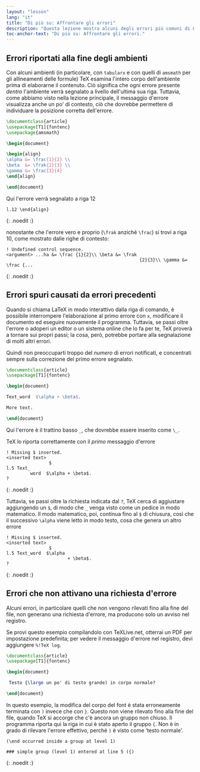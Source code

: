 ```yaml
---
layout: "lesson"
lang: "it"
title: "Di più su: Affrontare gli errori"
description: "Questa lezione mostra alcuni degli errori più comuni di LaTeX, spiega gli errori concatenati e gli errori silenziosi."
toc-anchor-text: "Di più su: Affrontare gli errori."
---
```


## Errori riportati alla fine degli ambienti

Con alcuni ambienti (in particolare, con 
`tabularx` e con quelli di `amsmath` per 
gli allineamenti delle formule) TeX
esamina l'intero corpo dell'ambiente 
prima di elaborarne il contenuto. 
Ciò significa che ogni errore presente 
_dentro_ l'ambiente verrà segnalato a 
livello dell'ultima sua riga.
Tuttavia, come abbiamo visto nella 
lezione principale, il messaggio d'errore
visualizza anche un po' di contesto,
ciò che dovrebbe permettere di individuare
la posizione corretta dell'errore.

```latex
\documentclass{article}
\usepackage[T1]{fontenc}
\usepackage{amsmath}

\begin{document}

\begin{align}
\alpha &= \frac{1}{2} \\
\beta  &= \frak{2}{3} \\
\gamma &= \frac{3}{4} 
\end{align}

\end{document}
```

Qui l'errore verrà segnalato a riga 12

```
l.12 \end{align}
```
{: .noedit :}

nonostante che l'errore vero e proprio 
(`\frak` anziché `\frac`)
si trovi a riga 10, come mostrato dalle 
righe di contesto:


```
! Undefined control sequence.
<argument> ...ha &= \frac {1}{2}\\ \beta &= \frak 
                                                  {2}{3}\\ \gamma &= \frac {...
```
{: .noedit :}


## Errori spuri causati da errori precedenti

Quando si chiama LaTeX in modo interattivo dalla riga di 
comando, è possibile interrompere l'elaborazione al primo 
errore con `x`, modificare il documento ed eseguire nuovamente
il programma. 
Tuttavia, se passi oltre l'errore o adoperi un editor o 
un sistema online che lo fa per te, TeX proverà a tornare
sui propri passi; la cosa, però, potrebbe portare alla 
segnalazione di molti altri errori.

Quindi non preoccuparti troppo del _numero_ di errori notificati,
e concentrati sempre sulla correzione del primo errore segnalato.

```latex
\documentclass{article}
\usepackage[T1]{fontenc}

\begin{document}

Text_word  $\alpha + \beta$.

More text.

\end{document}
```

Qui l'errore è il trattino basso `_`, che dovrebbe essere
inserito come `\_`.

TeX lo riporta correttamente con il _primo_ messaggio d'errore

```
! Missing $ inserted.
<inserted text> 
                $
l.5 Text_
         word  $\alpha + \beta$.
?
```
{: .noedit :}

Tuttavia, se passi oltre la richiesta indicata dal `?`, 
TeX cerca di aggiustare aggiungendo un `$`, di modo che 
`_` venga visto come un pedice in modo matematico. 
Il modo matematico, poi, continua fino al `$` di chiusura,
così che il successivo `\alpha` viene letto in modo testo,
cosa che genera un altro errore

```
! Missing $ inserted.
<inserted text> 
                $
l.5 Text_word  $\alpha
                       + \beta$.
? 
```
{: .noedit :}


## Errori che non attivano una richiesta d'errore

Alcuni errori, in particolare quelli che non vengono rilevati 
fino alla fine del file, non generano una richiesta d'errore,
ma producono solo un avviso nel registro.

Se provi questo esempio compilandolo con TeXLive.net, otterrai
un PDF per impostazione predefinita; per vedere il messaggio
d'errore nel registro, devi aggiungere `%!TeX log`.

```latex
\documentclass{article}
\usepackage[T1]{fontenc}

\begin{document}

 Testo {\large un po' di testo grande) in corpo normale?

\end{document}
```

In questo esempio, la modifica del corpo del font è stata 
erroneamente terminata con `)` invece che con `}`. 
Questo non viene rilevato fino alla fine del file, quando 
TeX si accorge che c'è ancora un gruppo non chiuso. 
Il programma riporta qui la riga in cui è stato aperto 
il gruppo `{`. 
Non è in grado di rilevare l'errore effettivo, perché 
`)` è visto come ‘testo normale’.

```
(\end occurred inside a group at level 1)

### simple group (level 1) entered at line 5 ({)
```
{: .noedit :}


<script>
  window.addEventListener('load', function(){
      if(editors['pre0'] != null) editors['pre0'].moveCursorTo(8, 15, false);
      if(editors['pre3'] != null) editors['pre3'].moveCursorTo(3, 5, false);
      if(editors['pre6'] != null) editors['pre6'].moveCursorTo(4, 30, false);
  }, false);
</script>
